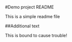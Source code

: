 #Demo project README

This is a simple readme file

##Additional text

This is bound to cause trouble!